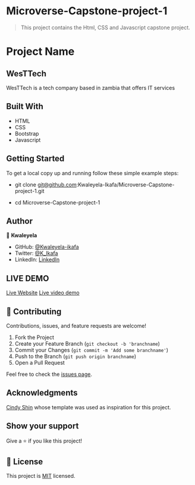 # Microverse-Capstone-project-1

> This project contains the Html, CSS and Javascript capstone project.

# Project Name
## WesTTech

WesTTech is a tech company based in zambia that offers IT services

## Built With

- HTML
- CSS
- Bootstrap
- Javascript

## Getting Started

To get a local copy up and running follow these simple example steps:

- git clone git@github.com:Kwaleyela-Ikafa/Microverse-Capstone-project-1.git

- cd Microverse-Capstone-project-1

## Author

👤 **Kwaleyela**

- GitHub: [@Kwaleyela-ikafa](https://github.com/Kwaleyela-Ikafa)
- Twitter: [@K_Ikafa](https://twitter.com/K_Ikafa)
- LinkedIn: [LinkedIn](https://zm.linkedin.com/in/kwaleyela-musilizo-ikafa-abaa1a20b?trk=people-guest_people_search-card)

## LIVE DEMO
[Live Website](https://kwaleyela-ikafa.github.io/Microverse-Capstone-project-1/)
[Live video demo](https://www.loom.com/share/5fd02d52ef264bb59ef59a644f841b28)

## 🤝 Contributing

Contributions, issues, and feature requests are welcome!

1. Fork the Project
2. Create your Feature Branch (`git checkout -b 'branchname`)
3. Commit your Changes (`git commit -m 'Add some branchname'`)
4. Push to the Branch (`git push origin branchname`)
5. Open a Pull Request

Feel free to check the [issues page](../../issues/).

## Acknowledgments

[Cindy Shin](https://www.behance.net/gallery/29845175/CC-Global-Summit-2015) whose template was used as inspiration for this project.

## Show your support

Give a ⭐️ if you like this project!

## 📝 License

This project is [MIT](./MIT.md) licensed.
